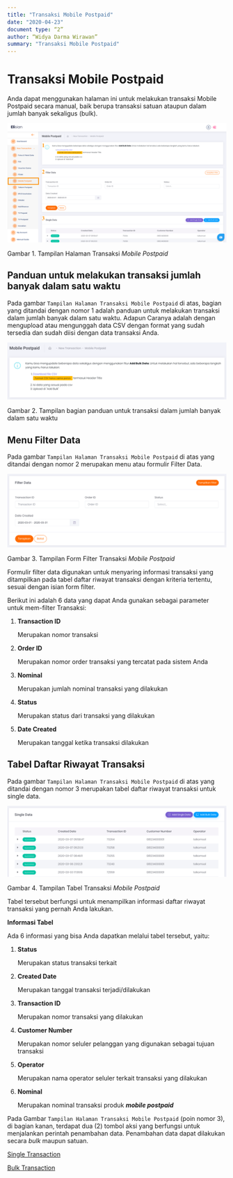 ```yaml
---
title: "Transaksi Mobile Postpaid"
date: "2020-04-23"
document type: “2” 
author: “Widya Darma Wirawan”
summary: "Transaksi Mobile Postpaid"
---
```


# Transaksi Mobile Postpaid

Anda dapat menggunakan halaman ini untuk melakukan transaksi Mobile Postpaid secara manual, baik berupa transaksi satuan ataupun dalam jumlah banyak sekaligus (bulk).

![](./image-user-manual/elisian-mobile-1.png)

Gambar 1. Tampilan Halaman Transaksi *Mobile Postpaid*

## **Panduan untuk melakukan transaksi jumlah banyak dalam satu waktu**

Pada gambar `Tampilan Halaman Transaksi Mobile Postpaid` di atas, bagian yang ditandai dengan nomor 1 adalah panduan untuk melakukan transaksi dalam jumlah banyak dalam satu waktu. Adapun Caranya adalah dengan mengupload atau mengunggah data CSV dengan format yang sudah tersedia dan sudah diisi dengan data transaksi Anda. 

![](./image-user-manual/elisian-mobile-2.png)

Gambar 2. Tampilan bagian panduan untuk transaksi dalam jumlah banyak dalam satu waktu

## **Menu Filter Data**

Pada gambar `Tampilan Halaman Transaksi Mobile Postpaid` di atas yang ditandai dengan nomor 2 merupakan menu atau formulir Filter Data. 

![](./image-user-manual/elisian-mobile-3.png)

Gambar 3. Tampilan Form Filter Transaksi *Mobile Postpaid* 

Formulir filter data digunakan untuk menyaring informasi transaksi yang ditampilkan pada tabel daftar riwayat transaksi dengan kriteria tertentu, sesuai dengan isian form filter.

Berikut ini adalah 6 data yang dapat Anda gunakan sebagai parameter untuk mem-filter Transaksi:

1. **Transaction ID** 

    Merupakan nomor transaksi

2. **Order ID** 

    Merupakan nomor order transaksi yang tercatat pada sistem Anda

3. **Nominal** 

    Merupakan jumlah nominal transaksi yang dilakukan

4. **Status** 

    Merupakan status dari transaksi yang dilakukan

5. **Date Created** 

    Merupakan tanggal ketika transaksi dilakukan

## Tabel Daftar Riwayat Transaksi

Pada gambar `Tampilan Halaman Transaksi Mobile Postpaid` di atas yang ditandai dengan nomor 3 merupakan tabel daftar riwayat transaksi untuk single data.

![](./image-user-manual/elisian-mobile-4.png)

Gambar 4. Tampilan Tabel Transaksi *Mobile Postpaid*

Tabel tersebut berfungsi untuk menampilkan informasi daftar riwayat transaksi yang pernah Anda lakukan.

**Informasi Tabel** 

Ada 6 informasi yang bisa Anda dapatkan melalui tabel tersebut, yaitu:

1. **Status** 

    Merupakan status transaksi terkait

2. **Created Date** 

    Merupakan tanggal transaksi terjadi/dilakukan

3. **Transaction ID** 

    Merupakan nomor transaksi yang dilakukan

4. **Customer Number** 

    Merupakan nomor seluler pelanggan yang digunakan sebagai tujuan transaksi

5. **Operator** 

    Merupakan nama operator seluler terkait transaksi yang dilakukan

6. **Nominal** 

    Merupakan nominal transaksi produk ***mobile postpaid***

Pada Gambar `Tampilan Halaman Transaksi Mobile Postpaid` (poin nomor 3), di bagian kanan, terdapat dua (2) tombol aksi yang berfungsi untuk menjalankan perintah penambahan data. Penambahan data dapat dilakukan secara *bulk* maupun satuan.

[Single Transaction](/Business-Initiatives/BPA#User-Guide-Elisian/elisian-trx-mobile-single)

[Bulk Transaction](/Business-Initiatives/BPA#User-Guide-Elisian/elisian-trx-mobile-bulk)